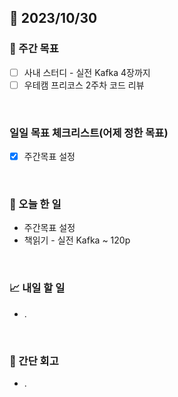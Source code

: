 ## 📅 2023/10/30


### 👏 주간 목표

- [ ] 사내 스터디 - 실전 Kafka 4장까지
- [ ] 우테캠 프리코스 2주차 코드 리뷰

<br/>

### 일일 목표 체크리스트(어제 정한 목표)
 
- [x] 주간목표 설정

<br/>

### 💯 오늘 한 일

- 주간목표 설정
- 책읽기 - 실전 Kafka ~ 120p

<br/>

### 📈 내일 할 일

- .

<br/>

### 🤔 간단 회고

- . 
 
